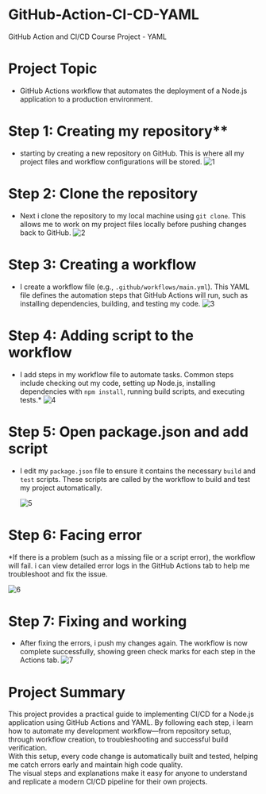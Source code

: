 # GitHub-Action-CI-CD-YAML

GitHub Action and CI/CD Course Project - YAML

# Project Topic
- GitHub Actions workflow that automates the deployment of a Node.js application to a production environment. 

 # Step 1: Creating my repository**  

 - starting  by creating a new repository on GitHub. This is where all my project files and workflow configurations will be stored.
  ![1](./img/1.png)  
   


 # Step 2: Clone the repository

 - Next i  clone the repository to my local machine using `git clone`. This allows me to work on my project files locally before pushing changes back to GitHub.
  ![2](./img/2.png)  

  


# Step 3: Creating a workflow 

- I create a workflow file (e.g., `.github/workflows/main.yml`). This YAML file defines the automation steps that GitHub Actions will run, such as installing dependencies, building, and testing my code.
  ![3](./img/3.png)  
  



# Step 4: Adding script to the workflow

- I add steps in my workflow file to automate tasks. Common steps include checking out my code, setting up Node.js, installing dependencies with `npm install`, running build scripts, and executing tests.*
  ![4](./img/4.png)  
  



# Step 5: Open package.json and add script 

- I edit my `package.json` file to ensure it contains the necessary `build` and `test` scripts. These scripts are called by the workflow to build and test my project automatically.

  ![5](./img/5.png)  
  

# Step 6: Facing error

*If there is a problem (such as a missing file or a script error), the workflow will fail. i can view detailed error logs in the GitHub Actions tab to help me troubleshoot and fix the issue.

  ![6](./img/error.png)  
  

# Step 7: Fixing and working 

 - After fixing the errors, i push my changes again. The workflow is now complete successfully, showing green check marks for each step in the Actions tab.
  ![7](./img/6.png)  
 

 # Project Summary 


This project provides a practical guide to implementing CI/CD for a Node.js application using GitHub Actions and YAML. By following each step, i learn how to automate my development workflow—from repository setup, through workflow creation, to troubleshooting and successful build verification.  
With this setup, every code change is automatically built and tested, helping me catch errors early and maintain high code quality.  
The visual steps and explanations make it easy for anyone to understand and replicate a modern CI/CD pipeline for their own projects.